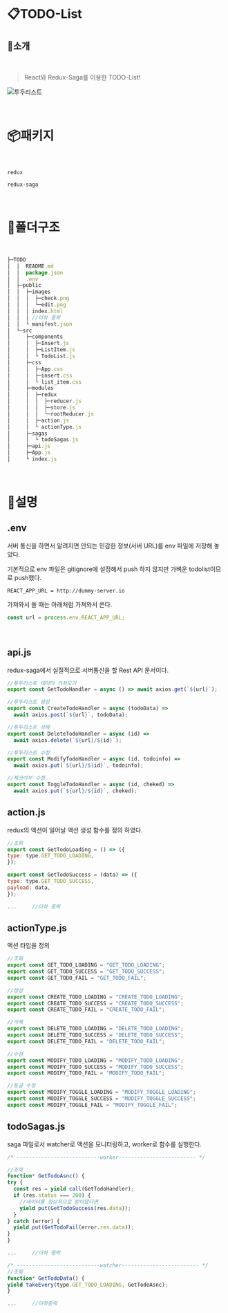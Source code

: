 # 📋TODO-List

## **💬소개**

&nbsp;

> React와 Redux-Saga를 이용한 TODO-List!

![투두리스트](https://user-images.githubusercontent.com/68778883/138549999-193a2f68-c2c9-40fc-9b9f-8748d47ef5be.PNG)

&nbsp;
&nbsp;
&nbsp;

# 📦패키지

&nbsp;

```
redux
```

```
redux-saga
```

&nbsp;

# 📁폴더구조

&nbsp;

```javascript
├─TODO
│  │  README.md
│  │  package.json
│  │  .env
│  ├─public
│  │  ├─images
│  │  │  ├─check.png
│  │  │  └─edit.png
│  │  │ index.html
│  │  │ //이하 중략
│  │  └ manifest.json
│  └─src
│     ├─components
│     │  ├─Insert.js
│     │  ├─ListItem.js
│     │  └ TodoList.js
│     ├─css
│     │  ├─App.css
│     │  ├─insert.css
│     │  └ list_item.css
│     ├─modules
│     │  ├─redux
│     │  │  ├─reducer.js
│     │  │  ├─store.js
│     │  │  └─rootReducer.js
│     │  ├─action.js
│     │  └ actionType.js
│     ├─sagas
│     │  └ todoSagas.js
│     ├─api.js
│     ├─App.js
│     └ index.js
```

&nbsp;

# 📝설명

## **.env**

서버 통신을 하면서 알려지면 안되는 민감한 정보(서버 URL)를 env 파일에 저장해 놓았다.

기본적으로 env 파일은 gitignore에 설정해서 push 하지 않지만 가벼운 todolist이므로 push했다.

```
REACT_APP_URL = http://dummy-server.io
```

가져와서 쓸 때는 아래처럼 가져와서 쓴다.

```javascript
const url = process.env.REACT_APP_URL;
```

<br/>

## **api.js**

redux-saga에서 실질적으로 서버통신을 할 Rest API 문서이다.

```javascript
//투두리스트 데이터 가져오기
export const GetTodoHandler = async () => await axios.get(`${url}`);

//투두리스트 생성
export const CreateTodoHandler = async (todoData) =>
  await axios.post(`${url}`, todoData);

//투두리스트 삭제
export const DeleteTodoHandler = async (id) =>
  await axios.delete(`${url}/${id}`);

//투두리스트 수정
export const ModifyTodoHandler = async (id, todoinfo) =>
  await axios.put(`${url}/${id}`, todoinfo);

//체크여부 수정
export const ToggleTodoHandler = async (id, cheked) =>
  await axios.put(`${url}/${id}`, cheked);
```

## **action.js**

redux의 액션이 일어날 액션 생성 함수를 정의 하였다.

```javascript
//조회
export const GetTodoLoading = () => ({
type: type.GET_TODO_LOADING,
});

export const GetTodoSuccess = (data) => ({
type: type.GET_TODO_SUCCESS,
payload: data,
});

...     //이하 중략
```

## **actionType.js**

액션 타입을 정의

```javascript
//조회
export const GET_TODO_LOADING = "GET_TODO_LOADING";
export const GET_TODO_SUCCESS = "GET_TODO_SUCCESS";
export const GET_TODO_FAIL = "GET_TODO_FAIL";

//생성
export const CREATE_TODO_LOADING = "CREATE_TODO_LOADING";
export const CREATE_TODO_SUCCESS = "CREATE_TODO_SUCCESS";
export const CREATE_TODO_FAIL = "CREATE_TODO_FAIL";

//삭제
export const DELETE_TODO_LOADING = "DELETE_TODO_LOADING";
export const DELETE_TODO_SUCCESS = "DELETE_TODO_SUCCESS";
export const DELETE_TODO_FAIL = "DELETE_TODO_FAIL";

//수정
export const MODIFY_TODO_LOADING = "MODIFY_TODO_LOADING";
export const MODIFY_TODO_SUCCESS = "MODIFY_TODO_SUCCESS";
export const MODIFY_TODO_FAIL = "MODIFY_TODO_FAIL";

//토글 수정
export const MODIFY_TOGGLE_LOADING = "MODIFY_TOGGLE_LOADING";
export const MODIFY_TOGGLE_SUCCESS = "MODIFY_TOGGLE_SUCCESS";
export const MODIFY_TOGGLE_FAIL = "MODIFY_TOGGLE_FAIL";
```

## **todoSagas.js**

saga 파일로서
watcher로 액션을 모니터링하고, worker로 함수를 실행한다.

```javascript
/* ---------------------------worker------------------------- */

//조회
function* GetTodoAsnc() {
try {
  const res = yield call(GetTodoHandler);
  if (res.status === 200) {
    //데이터를 정상적으로 받아왔다면
    yield put(GetTodoSuccess(res.data));
  }
} catch (error) {
  yield put(GetTodoFail(error.res.data));
}
}

...     //이하 중략

/* ---------------------------watcher------------------------- */
//조회
function* GetTodoData() {
yield takeEvery(type.GET_TODO_LOADING, GetTodoAsnc);
}

...     //이하중략
```
